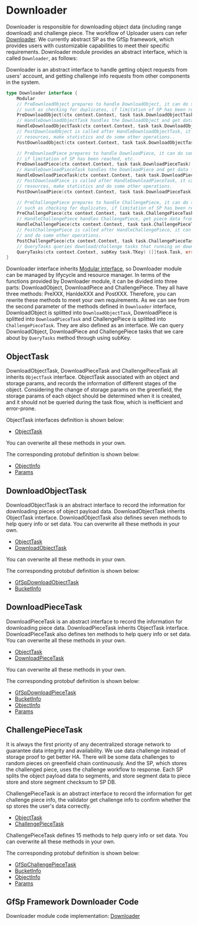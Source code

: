 # Downloader

Downloader is responsible for downloading object data (including range download) and challenge piece. The workflow of Uploader users can refer [Downloader](../workflow/workflow.md#downloader). We currently abstract SP as the GfSp framework, which provides users with customizable capabilities to meet their specific requirements. Downloader module provides an abstract interface, which is called `Downloader`, as follows:

Downloader is an abstract interface to handle getting object requests from users' account, and getting challenge info requests from other components in the system.

```go
type Downloader interface {
    Modular
    // PreDownloadObject prepares to handle DownloadObject, it can do some checks
    // such as checking for duplicates, if limitation of SP has been reached, etc.
    PreDownloadObject(ctx context.Context, task task.DownloadObjectTask) error
    // HandleDownloadObjectTask handles the DownloadObject and get data from piece store.
    HandleDownloadObjectTask(ctx context.Context, task task.DownloadObjectTask) ([]byte, error)
    // PostDownloadObject is called after HandleDownloadObjectTask, it can recycle
    // resources, make statistics and do some other operations..
    PostDownloadObject(ctx context.Context, task task.DownloadObjectTask)

    // PreDownloadPiece prepares to handle DownloadPiece, it can do some checks such as check for duplicates,
    // if limitation of SP has been reached, etc.
    PreDownloadPiece(ctx context.Context, task task.DownloadPieceTask) error
    // HandleDownloadPieceTask handles the DownloadPiece and get data from piece store.
    HandleDownloadPieceTask(ctx context.Context, task task.DownloadPieceTask) ([]byte, error)
    // PostDownloadPiece is called after HandleDownloadPieceTask, it can recycle
    // resources, make statistics and do some other operations.
    PostDownloadPiece(ctx context.Context, task task.DownloadPieceTask)

    // PreChallengePiece prepares to handle ChallengePiece, it can do some checks
    // such as checking for duplicates, if limitation of SP has been reached, etc.
    PreChallengePiece(ctx context.Context, task task.ChallengePieceTask) error
    // HandleChallengePiece handles ChallengePiece, get piece data from piece store and get integrity hash from db.
    HandleChallengePiece(ctx context.Context, task task.ChallengePieceTask) ([]byte, [][]byte, []byte, error)
    // PostChallengePiece is called after HandleChallengePiece, it can recycle resources, make statistics
    // and do some other operations.
    PostChallengePiece(ctx context.Context, task task.ChallengePieceTask)
    // QueryTasks queries download/challenge tasks that running on downloader by task sub-key.
    QueryTasks(ctx context.Context, subKey task.TKey) ([]task.Task, error)
}
```

Downloader interface inherits [Modular interface](./lifecycle_modular.md#modular-interface), so Downloader module can be managed by lifycycle and resource manager. In terms of the functions provided by Downloader module, it can be divided into three parts: DownloadObject, DownloadPiece and ChallengePiece. They all have three methods: PreXXX, HanldeXXX and PostXXX. Therefore, you can rewrite these methods to meet your own requirements. As we can see from the second parameter of the methods defined in `Downloader` interface, DownloadObject is splitted into `DownloadObjectTask`, DownloadPiece is splitted into `DownloadPieceTask` and ChallengePiece is splitted into `ChallengePieceTask`. They are also defined as an interface. We can query DownloadObject, DownloadPiece and ChallengePiece tasks that we care about by `QueryTasks` method through using subKey.

## ObjectTask

DownloadObjectTask, DownloadPieceTask and ChallengePieceTask all inherits `ObjectTask` interface. ObjectTask associated with an object and storage params, and records the information of different stages of the object. Considering the change of storage params on the greenfield, the storage params of each object should be determined when it is created, and it should not be queried during the task flow, which is inefficient and error-prone.

ObjectTask interfaces definition is shown below:

- [ObjectTask](./common/task.md#objecttask)

You can overwrite all these methods in your own.

The corresponding protobuf definition is shown below:

- [ObjectInfo](./common/proto.md#objectinfo-proto)
- [Params](./common/proto.md#params-proto)

## DownloadObjectTask

DownloadObjectTask is an abstract interface to record the information for downloading pieces of object payload data. DownloadObjectTask inherits ObjectTask interface. DownloadObjectTask also defines seven methods to help query info or set data. You can overwrite all these methods in your own.

- [ObjectTask](./common/task.md#objecttask)
- [DownloadObjectTask](./common/task.md#downloadobjecttask)

You can overwrite all these methods in your own.

The corresponding protobuf definition is shown below:

- [GfSpDownloadObjectTask](./common/proto.md#gfspdownloadobjecttask-proto)
- [BucketInfo](./common/proto.md#bucketinfo-proto)

## DownloadPieceTask

DownloadPieceTask is an abstract interface to record the information for downloading piece data. DownloadPieceTask inherits ObjectTask interface. DownloadPieceTask also defines ten methods to help query info or set data. You can overwrite all these methods in your own.

- [ObjectTask](./common/task.md#objecttask)
- [DownloadPieceTask](./common/task.md#downloadpiecetask)

You can overwrite all these methods in your own.

The corresponding protobuf definition is shown below:

- [GfSpDownloadPieceTask](./common/proto.md#gfspdownloadpiecetask-proto)
- [BucketInfo](./common/proto.md#bucketinfo-proto)
- [ObjectInfo](./common/proto.md#objectinfo-proto)
- [Params](./common/proto.md#params-proto)

## ChallengePieceTask

It is always the first priority of any decentralized storage network to guarantee data integrity and availability. We use data challenge instead of storage proof to get better HA. There will be some data challenges to random pieces on greenfield chain continuously. And the SP, which stores the challenged piece, uses the challenge workflow to response. Each SP splits the object payload data to segments, and store segment data to piece store and store segment checksum to SP DB.

ChallengePieceTask is an abstract interface to record the information for get challenge piece info, the validator get challenge info to confirm whether the sp stores the user's data correctly.

- [ObjectTask](./common/task.md#objecttask)
- [ChallengePieceTask](./common/task.md#challengepiecetask)

ChallengePieceTask defines 15 methods to help query info or set data. You can overwrite all these methods in your own.

The corresponding protobuf definition is shown below:

- [GfSpChallengePieceTask](./common/proto.md#gfspchallengepiecetask-proto)
- [BucketInfo](./common/proto.md#bucketinfo-proto)
- [ObjectInfo](./common/proto.md#objectinfo-proto)
- [Params](./common/proto.md#params-proto)

## GfSp Framework Downloader Code

Downloader module code implementation: [Downloader](https://github.com/bnb-chain/greenfield-storage-provider/tree/master/modular/downloader)
